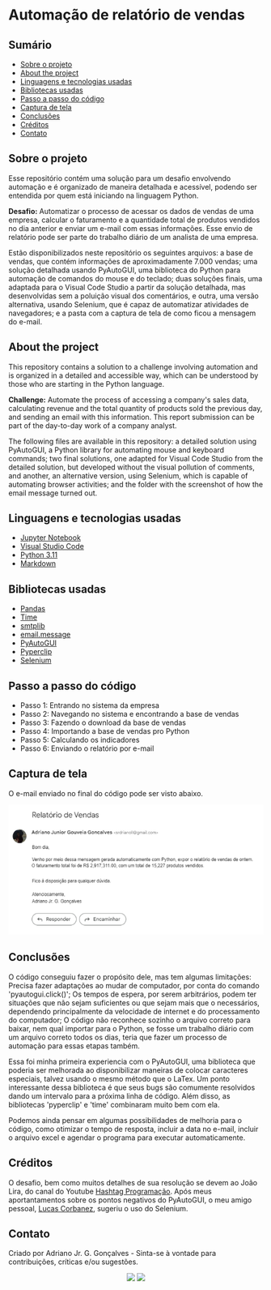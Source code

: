 # Automação de relatório de vendas

## Sumário

* [Sobre o projeto](#sobre-o-projeto)
* [About the project](#about-the-project)
* [Linguagens e tecnologias usadas](#linguagens-e-tecnologias-usadas)
* [Bibliotecas usadas](#bibliotecas-usadas)
* [Passo a passo do código](#passo-a-passo-do-código)
* [Captura de tela](#captura-de-tela)
* [Conclusões](#conclusões)
* [Créditos](#créditos)
* [Contato](#contato)


## Sobre o projeto

Esse repositório contém uma solução para um desafio envolvendo automação e é organizado de maneira detalhada e acessível, podendo ser entendida por quem está iniciando na linguagem Python.

**Desafio:** Automatizar o processo de acessar os dados de vendas de uma empresa, calcular o faturamento e a quantidade total de produtos vendidos no dia anterior e enviar um e-mail com essas informações. Esse envio de relatório pode ser parte do trabalho diário de um analista de uma empresa.

Estão disponibilizados neste repositório os seguintes arquivos: a base de vendas, que contém informações de aproximadamente 7.000 vendas; uma solução detalhada usando PyAutoGUI, uma biblioteca do Python para automação de comandos do mouse e do teclado; duas soluções finais, uma adaptada para o Visual Code Studio a partir da solução detalhada, mas desenvolvidas sem a poluição visual dos comentários, e outra, uma versão alternativa, usando Selenium, que é capaz de automatizar atividades de navegadores; e a pasta com a captura de tela de como ficou a mensagem do e-mail.

## About the project

This repository contains a solution to a challenge involving automation and is organized in a detailed and accessible way, which can be understood by those who are starting in the Python language.

**Challenge:** Automate the process of accessing a company's sales data, calculating revenue and the total quantity of products sold the previous day, and sending an email with this information. This report submission can be part of the day-to-day work of a company analyst.

The following files are available in this repository: a detailed solution using PyAutoGUI, a Python library for automating mouse and keyboard commands; two final solutions, one adapted for Visual Code Studio from the detailed solution, but developed without the visual pollution of comments, and another, an alternative version, using Selenium, which is capable of automating browser activities; and the folder with the screenshot of how the email message turned out.

## Linguagens e tecnologias usadas

* [Jupyter Notebook](https://jupyter.org/)
* [Visual Studio Code](https://code.visualstudio.com/download)
* [Python 3.11](https://www.python.org/)
* [Markdown](https://www.markdownguide.org/)


## Bibliotecas usadas

* [Pandas](https://pandas.pydata.org/)
* [Time](https://docs.python.org/3/library/time.html)
* [smtplib](https://docs.python.org/3/library/smtplib.html)
* [email.message](https://docs.python.org/3/library/email.message.html)
* [PyAutoGUI](https://pyautogui.readthedocs.io/en/latest/)
* [Pyperclip](https://pypi.org/project/pyperclip/)
* [Selenium](https://selenium-python.readthedocs.io/)

## Passo a passo do código

* Passo 1: Entrando no sistema da empresa
* Passo 2: Navegando no sistema e encontrando a base de vendas
* Passo 3: Fazendo o download da base de vendas
* Passo 4: Importando a base de vendas pro Python
* Passo 5: Calculando os indicadores
* Passo 6: Enviando o relatório por e-mail


## Captura de tela 

O e-mail enviado no final do código pode ser visto abaixo.

![Captura de tela](Captura_de_tela/e-mail.png)

## Conclusões

O código conseguiu fazer o propósito dele, mas tem algumas limitações: Precisa fazer adaptações ao mudar de computador, por conta do comando 'pyautogui.click()'; Os tempos de espera, por serem arbitrários, podem ter situações que não sejam suficientes ou que sejam mais que o necessários, dependendo principalmente da velocidade de internet e do processamento do computador; O código não reconhece sozinho o arquivo correto para baixar, nem qual importar para o Python, se fosse um trabalho diário com um arquivo correto todos os dias, teria que fazer um processo de automação para essas etapas também.

Essa foi minha primeira experiencia com o PyAutoGUI, uma biblioteca que poderia ser melhorada ao disponibilizar maneiras de colocar caracteres especiais, talvez usando o mesmo método que o LaTex. Um ponto interessante dessa biblioteca é que seus bugs são comumente resolvidos dando um intervalo para a próxima linha de código. Além disso, as bibliotecas 'pyperclip' e 'time' combinaram muito bem com ela.

Podemos ainda pensar em algumas possibilidades de melhoria para o código, como otimizar o tempo de resposta, incluir a data no e-mail, incluir o arquivo excel e agendar o programa para executar automaticamente.


## Créditos 

O desafio, bem como muitos detalhes de sua resolução se devem ao João Lira, do canal do Youtube [Hashtag Programação](https://www.youtube.com/@HashtagProgramacao). Após meus aportantamentos sobre os pontos negativos do PyAutoGUI, o meu amigo pessoal, [Lucas Corbanez](https://github.com/Corbanez97), sugeriu o uso do Selenium.

## Contato

Criado por Adriano Jr. G. Gonçalves - Sinta-se
à vontade para contribuições, críticas e/ou sugestões.

<div  align="center"> 
  <a href="https://www.linkedin.com/in/sradriano/" target="_blank"><img src="https://img.shields.io/badge/-LinkedIn-%230077B5?style=for-the-badge&logo=linkedin&logoColor=white" target="_blank"></a> 
  <a href = "mailto:sradriano@uel.br"><img src="https://img.shields.io/badge/Gmail-D14836?style=for-the-badge&logo=gmail&logoColor=white" target="_blank"></a>
</div>
